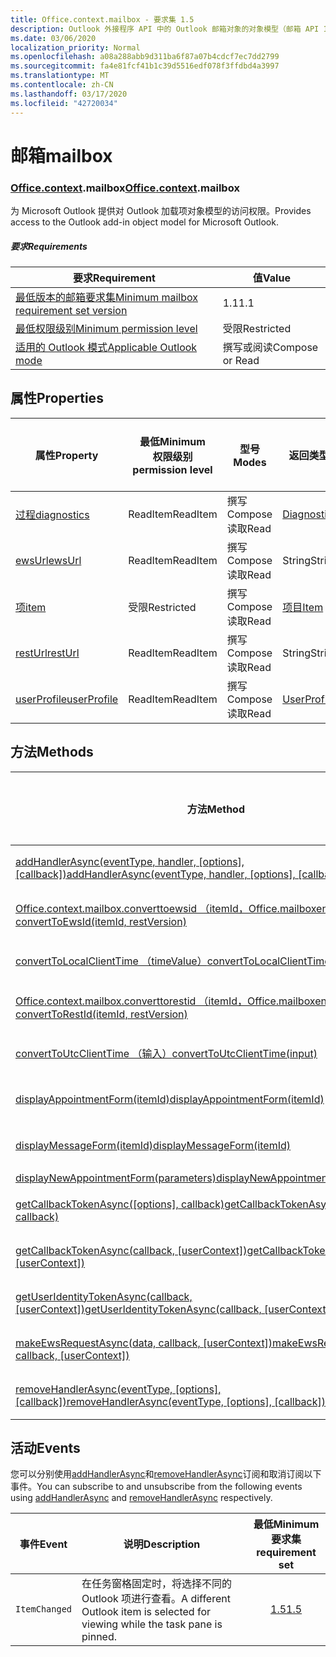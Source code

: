 ```yaml
---
title: Office.context.mailbox - 要求集 1.5
description: Outlook 外接程序 API 中的 Outlook 邮箱对象的对象模型（邮箱 API 1.5 版本）。
ms.date: 03/06/2020
localization_priority: Normal
ms.openlocfilehash: a08a288abb9d311ba6f87a07b4cdcf7ec7dd2799
ms.sourcegitcommit: fa4e81fcf41b1c39d5516edf078f3ffdbd4a3997
ms.translationtype: MT
ms.contentlocale: zh-CN
ms.lasthandoff: 03/17/2020
ms.locfileid: "42720034"
---
```

# <a name="mailbox"></a><span data-ttu-id="94de9-103">邮箱</span><span class="sxs-lookup"><span data-stu-id="94de9-103">mailbox</span></span>

### <a name="officecontextmailbox"></a><span data-ttu-id="94de9-104">[Office](office.md)[.context](office.context.md).mailbox</span><span class="sxs-lookup"><span data-stu-id="94de9-104">[Office](office.md)[.context](office.context.md).mailbox</span></span>

<span data-ttu-id="94de9-105">为 Microsoft Outlook 提供对 Outlook 加载项对象模型的访问权限。</span><span class="sxs-lookup"><span data-stu-id="94de9-105">Provides access to the Outlook add-in object model for Microsoft Outlook.</span></span>

##### <a name="requirements"></a><span data-ttu-id="94de9-106">要求</span><span class="sxs-lookup"><span data-stu-id="94de9-106">Requirements</span></span>

|<span data-ttu-id="94de9-107">要求</span><span class="sxs-lookup"><span data-stu-id="94de9-107">Requirement</span></span>| <span data-ttu-id="94de9-108">值</span><span class="sxs-lookup"><span data-stu-id="94de9-108">Value</span></span>|
|---|---|
|[<span data-ttu-id="94de9-109">最低版本的邮箱要求集</span><span class="sxs-lookup"><span data-stu-id="94de9-109">Minimum mailbox requirement set version</span></span>](../../requirement-sets/outlook-api-requirement-sets.md)| <span data-ttu-id="94de9-110">1.1</span><span class="sxs-lookup"><span data-stu-id="94de9-110">1.1</span></span>|
|[<span data-ttu-id="94de9-111">最低权限级别</span><span class="sxs-lookup"><span data-stu-id="94de9-111">Minimum permission level</span></span>](../../../outlook/understanding-outlook-add-in-permissions.md)| <span data-ttu-id="94de9-112">受限</span><span class="sxs-lookup"><span data-stu-id="94de9-112">Restricted</span></span>|
|[<span data-ttu-id="94de9-113">适用的 Outlook 模式</span><span class="sxs-lookup"><span data-stu-id="94de9-113">Applicable Outlook mode</span></span>](../../../outlook/outlook-add-ins-overview.md#extension-points)| <span data-ttu-id="94de9-114">撰写或阅读</span><span class="sxs-lookup"><span data-stu-id="94de9-114">Compose or Read</span></span>|

## <a name="properties"></a><span data-ttu-id="94de9-115">属性</span><span class="sxs-lookup"><span data-stu-id="94de9-115">Properties</span></span>

| <span data-ttu-id="94de9-116">属性</span><span class="sxs-lookup"><span data-stu-id="94de9-116">Property</span></span> | <span data-ttu-id="94de9-117">最低</span><span class="sxs-lookup"><span data-stu-id="94de9-117">Minimum</span></span><br><span data-ttu-id="94de9-118">权限级别</span><span class="sxs-lookup"><span data-stu-id="94de9-118">permission level</span></span> | <span data-ttu-id="94de9-119">型号</span><span class="sxs-lookup"><span data-stu-id="94de9-119">Modes</span></span> | <span data-ttu-id="94de9-120">返回类型</span><span class="sxs-lookup"><span data-stu-id="94de9-120">Return type</span></span> | <span data-ttu-id="94de9-121">最低</span><span class="sxs-lookup"><span data-stu-id="94de9-121">Minimum</span></span><br><span data-ttu-id="94de9-122">要求集</span><span class="sxs-lookup"><span data-stu-id="94de9-122">requirement set</span></span> |
|---|---|---|---|:---:|
| [<span data-ttu-id="94de9-123">过程</span><span class="sxs-lookup"><span data-stu-id="94de9-123">diagnostics</span></span>](/javascript/api/outlook/office.mailbox?view=outlook-js-1.5#diagnostics) | <span data-ttu-id="94de9-124">ReadItem</span><span class="sxs-lookup"><span data-stu-id="94de9-124">ReadItem</span></span> | <span data-ttu-id="94de9-125">撰写</span><span class="sxs-lookup"><span data-stu-id="94de9-125">Compose</span></span><br><span data-ttu-id="94de9-126">读取</span><span class="sxs-lookup"><span data-stu-id="94de9-126">Read</span></span> | [<span data-ttu-id="94de9-127">Diagnostics</span><span class="sxs-lookup"><span data-stu-id="94de9-127">Diagnostics</span></span>](/javascript/api/outlook/office.diagnostics?view=outlook-js-1.5) | [<span data-ttu-id="94de9-128">1.1</span><span class="sxs-lookup"><span data-stu-id="94de9-128">1.1</span></span>](../requirement-set-1.1/outlook-requirement-set-1.1.md) |
| [<span data-ttu-id="94de9-129">ewsUrl</span><span class="sxs-lookup"><span data-stu-id="94de9-129">ewsUrl</span></span>](/javascript/api/outlook/office.mailbox?view=outlook-js-1.5#ewsurl) | <span data-ttu-id="94de9-130">ReadItem</span><span class="sxs-lookup"><span data-stu-id="94de9-130">ReadItem</span></span> | <span data-ttu-id="94de9-131">撰写</span><span class="sxs-lookup"><span data-stu-id="94de9-131">Compose</span></span><br><span data-ttu-id="94de9-132">读取</span><span class="sxs-lookup"><span data-stu-id="94de9-132">Read</span></span> | <span data-ttu-id="94de9-133">String</span><span class="sxs-lookup"><span data-stu-id="94de9-133">String</span></span> | [<span data-ttu-id="94de9-134">1.1</span><span class="sxs-lookup"><span data-stu-id="94de9-134">1.1</span></span>](../requirement-set-1.1/outlook-requirement-set-1.1.md) |
| [<span data-ttu-id="94de9-135">项</span><span class="sxs-lookup"><span data-stu-id="94de9-135">item</span></span>](office.context.mailbox.item.md) | <span data-ttu-id="94de9-136">受限</span><span class="sxs-lookup"><span data-stu-id="94de9-136">Restricted</span></span> | <span data-ttu-id="94de9-137">撰写</span><span class="sxs-lookup"><span data-stu-id="94de9-137">Compose</span></span><br><span data-ttu-id="94de9-138">读取</span><span class="sxs-lookup"><span data-stu-id="94de9-138">Read</span></span> | [<span data-ttu-id="94de9-139">项目</span><span class="sxs-lookup"><span data-stu-id="94de9-139">Item</span></span>](/javascript/api/outlook/office.item?view=outlook-js-1.5) | [<span data-ttu-id="94de9-140">1.1</span><span class="sxs-lookup"><span data-stu-id="94de9-140">1.1</span></span>](../requirement-set-1.1/outlook-requirement-set-1.1.md) |
| [<span data-ttu-id="94de9-141">restUrl</span><span class="sxs-lookup"><span data-stu-id="94de9-141">restUrl</span></span>](/javascript/api/outlook/office.mailbox?view=outlook-js-1.5#resturl) | <span data-ttu-id="94de9-142">ReadItem</span><span class="sxs-lookup"><span data-stu-id="94de9-142">ReadItem</span></span> | <span data-ttu-id="94de9-143">撰写</span><span class="sxs-lookup"><span data-stu-id="94de9-143">Compose</span></span><br><span data-ttu-id="94de9-144">读取</span><span class="sxs-lookup"><span data-stu-id="94de9-144">Read</span></span> | <span data-ttu-id="94de9-145">String</span><span class="sxs-lookup"><span data-stu-id="94de9-145">String</span></span> | [<span data-ttu-id="94de9-146">1.5</span><span class="sxs-lookup"><span data-stu-id="94de9-146">1.5</span></span>](../requirement-set-1.5/outlook-requirement-set-1.5.md) |
| [<span data-ttu-id="94de9-147">userProfile</span><span class="sxs-lookup"><span data-stu-id="94de9-147">userProfile</span></span>](/javascript/api/outlook/office.mailbox?view=outlook-js-1.4#userprofile) | <span data-ttu-id="94de9-148">ReadItem</span><span class="sxs-lookup"><span data-stu-id="94de9-148">ReadItem</span></span> | <span data-ttu-id="94de9-149">撰写</span><span class="sxs-lookup"><span data-stu-id="94de9-149">Compose</span></span><br><span data-ttu-id="94de9-150">读取</span><span class="sxs-lookup"><span data-stu-id="94de9-150">Read</span></span> | [<span data-ttu-id="94de9-151">UserProfile</span><span class="sxs-lookup"><span data-stu-id="94de9-151">UserProfile</span></span>](/javascript/api/outlook/office.userprofile?view=outlook-js-1.5) | [<span data-ttu-id="94de9-152">1.1</span><span class="sxs-lookup"><span data-stu-id="94de9-152">1.1</span></span>](../requirement-set-1.1/outlook-requirement-set-1.1.md) |

## <a name="methods"></a><span data-ttu-id="94de9-153">方法</span><span class="sxs-lookup"><span data-stu-id="94de9-153">Methods</span></span>

| <span data-ttu-id="94de9-154">方法</span><span class="sxs-lookup"><span data-stu-id="94de9-154">Method</span></span> | <span data-ttu-id="94de9-155">最低</span><span class="sxs-lookup"><span data-stu-id="94de9-155">Minimum</span></span><br><span data-ttu-id="94de9-156">权限级别</span><span class="sxs-lookup"><span data-stu-id="94de9-156">permission level</span></span> | <span data-ttu-id="94de9-157">型号</span><span class="sxs-lookup"><span data-stu-id="94de9-157">Modes</span></span> | <span data-ttu-id="94de9-158">最低</span><span class="sxs-lookup"><span data-stu-id="94de9-158">Minimum</span></span><br><span data-ttu-id="94de9-159">要求集</span><span class="sxs-lookup"><span data-stu-id="94de9-159">requirement set</span></span> |
|---|---|---|:---:|
| <span data-ttu-id="94de9-160">[addHandlerAsync(eventType, handler, [options], [callback])](/javascript/api/outlook/office.mailbox?view=outlook-js-1.5#addhandlerasync-eventtype--handler--options--callback-)</span><span class="sxs-lookup"><span data-stu-id="94de9-160">[addHandlerAsync(eventType, handler, [options], [callback])](/javascript/api/outlook/office.mailbox?view=outlook-js-1.5#addhandlerasync-eventtype--handler--options--callback-)</span></span> | <span data-ttu-id="94de9-161">ReadItem</span><span class="sxs-lookup"><span data-stu-id="94de9-161">ReadItem</span></span> | <span data-ttu-id="94de9-162">撰写</span><span class="sxs-lookup"><span data-stu-id="94de9-162">Compose</span></span><br><span data-ttu-id="94de9-163">读取</span><span class="sxs-lookup"><span data-stu-id="94de9-163">Read</span></span> | [<span data-ttu-id="94de9-164">1.5</span><span class="sxs-lookup"><span data-stu-id="94de9-164">1.5</span></span>](../requirement-set-1.5/outlook-requirement-set-1.5.md) |
| [<span data-ttu-id="94de9-165">Office.context.mailbox.converttoewsid （itemId，Office.mailboxenums.restversion）</span><span class="sxs-lookup"><span data-stu-id="94de9-165">convertToEwsId(itemId, restVersion)</span></span>](/javascript/api/outlook/office.mailbox?view=outlook-js-1.5#converttoewsid-itemid--restversion-) | <span data-ttu-id="94de9-166">受限</span><span class="sxs-lookup"><span data-stu-id="94de9-166">Restricted</span></span> | <span data-ttu-id="94de9-167">撰写</span><span class="sxs-lookup"><span data-stu-id="94de9-167">Compose</span></span><br><span data-ttu-id="94de9-168">读取</span><span class="sxs-lookup"><span data-stu-id="94de9-168">Read</span></span> | [<span data-ttu-id="94de9-169">1.3</span><span class="sxs-lookup"><span data-stu-id="94de9-169">1.3</span></span>](../requirement-set-1.3/outlook-requirement-set-1.3.md) |
| [<span data-ttu-id="94de9-170">convertToLocalClientTime （timeValue）</span><span class="sxs-lookup"><span data-stu-id="94de9-170">convertToLocalClientTime(timeValue)</span></span>](/javascript/api/outlook/office.mailbox?view=outlook-js-1.5#converttolocalclienttime-timevalue-) | <span data-ttu-id="94de9-171">ReadItem</span><span class="sxs-lookup"><span data-stu-id="94de9-171">ReadItem</span></span> | <span data-ttu-id="94de9-172">撰写</span><span class="sxs-lookup"><span data-stu-id="94de9-172">Compose</span></span><br><span data-ttu-id="94de9-173">读取</span><span class="sxs-lookup"><span data-stu-id="94de9-173">Read</span></span> | [<span data-ttu-id="94de9-174">1.1</span><span class="sxs-lookup"><span data-stu-id="94de9-174">1.1</span></span>](../requirement-set-1.1/outlook-requirement-set-1.1.md) |
| [<span data-ttu-id="94de9-175">Office.context.mailbox.converttorestid （itemId，Office.mailboxenums.restversion）</span><span class="sxs-lookup"><span data-stu-id="94de9-175">convertToRestId(itemId, restVersion)</span></span>](/javascript/api/outlook/office.mailbox?view=outlook-js-1.5#converttorestid-itemid--restversion-) | <span data-ttu-id="94de9-176">受限</span><span class="sxs-lookup"><span data-stu-id="94de9-176">Restricted</span></span> | <span data-ttu-id="94de9-177">撰写</span><span class="sxs-lookup"><span data-stu-id="94de9-177">Compose</span></span><br><span data-ttu-id="94de9-178">读取</span><span class="sxs-lookup"><span data-stu-id="94de9-178">Read</span></span> | [<span data-ttu-id="94de9-179">1.3</span><span class="sxs-lookup"><span data-stu-id="94de9-179">1.3</span></span>](../requirement-set-1.3/outlook-requirement-set-1.3.md) |
| [<span data-ttu-id="94de9-180">convertToUtcClientTime （输入）</span><span class="sxs-lookup"><span data-stu-id="94de9-180">convertToUtcClientTime(input)</span></span>](/javascript/api/outlook/office.mailbox?view=outlook-js-1.5#converttoutcclienttime-input-) | <span data-ttu-id="94de9-181">ReadItem</span><span class="sxs-lookup"><span data-stu-id="94de9-181">ReadItem</span></span> | <span data-ttu-id="94de9-182">撰写</span><span class="sxs-lookup"><span data-stu-id="94de9-182">Compose</span></span><br><span data-ttu-id="94de9-183">读取</span><span class="sxs-lookup"><span data-stu-id="94de9-183">Read</span></span> | [<span data-ttu-id="94de9-184">1.1</span><span class="sxs-lookup"><span data-stu-id="94de9-184">1.1</span></span>](../requirement-set-1.1/outlook-requirement-set-1.1.md) |
| [<span data-ttu-id="94de9-185">displayAppointmentForm(itemId)</span><span class="sxs-lookup"><span data-stu-id="94de9-185">displayAppointmentForm(itemId)</span></span>](/javascript/api/outlook/office.mailbox?view=outlook-js-1.5#displayappointmentform-itemid-) | <span data-ttu-id="94de9-186">ReadItem</span><span class="sxs-lookup"><span data-stu-id="94de9-186">ReadItem</span></span> | <span data-ttu-id="94de9-187">撰写</span><span class="sxs-lookup"><span data-stu-id="94de9-187">Compose</span></span><br><span data-ttu-id="94de9-188">读取</span><span class="sxs-lookup"><span data-stu-id="94de9-188">Read</span></span> | [<span data-ttu-id="94de9-189">1.1</span><span class="sxs-lookup"><span data-stu-id="94de9-189">1.1</span></span>](../requirement-set-1.1/outlook-requirement-set-1.1.md) |
| [<span data-ttu-id="94de9-190">displayMessageForm(itemId)</span><span class="sxs-lookup"><span data-stu-id="94de9-190">displayMessageForm(itemId)</span></span>](/javascript/api/outlook/office.mailbox?view=outlook-js-1.5#displaymessageform-itemid-) | <span data-ttu-id="94de9-191">ReadItem</span><span class="sxs-lookup"><span data-stu-id="94de9-191">ReadItem</span></span> | <span data-ttu-id="94de9-192">撰写</span><span class="sxs-lookup"><span data-stu-id="94de9-192">Compose</span></span><br><span data-ttu-id="94de9-193">读取</span><span class="sxs-lookup"><span data-stu-id="94de9-193">Read</span></span> | [<span data-ttu-id="94de9-194">1.1</span><span class="sxs-lookup"><span data-stu-id="94de9-194">1.1</span></span>](../requirement-set-1.1/outlook-requirement-set-1.1.md) |
| [<span data-ttu-id="94de9-195">displayNewAppointmentForm(parameters)</span><span class="sxs-lookup"><span data-stu-id="94de9-195">displayNewAppointmentForm(parameters)</span></span>](/javascript/api/outlook/office.mailbox?view=outlook-js-1.5#displaynewappointmentform-parameters-) | <span data-ttu-id="94de9-196">ReadItem</span><span class="sxs-lookup"><span data-stu-id="94de9-196">ReadItem</span></span> | <span data-ttu-id="94de9-197">读取</span><span class="sxs-lookup"><span data-stu-id="94de9-197">Read</span></span> | [<span data-ttu-id="94de9-198">1.1</span><span class="sxs-lookup"><span data-stu-id="94de9-198">1.1</span></span>](../requirement-set-1.1/outlook-requirement-set-1.1.md) |
| <span data-ttu-id="94de9-199">[getCallbackTokenAsync([options], callback)](/javascript/api/outlook/office.mailbox?view=outlook-js-1.5#getcallbacktokenasync-options--callback-)</span><span class="sxs-lookup"><span data-stu-id="94de9-199">[getCallbackTokenAsync([options], callback)](/javascript/api/outlook/office.mailbox?view=outlook-js-1.5#getcallbacktokenasync-options--callback-)</span></span> | <span data-ttu-id="94de9-200">ReadItem</span><span class="sxs-lookup"><span data-stu-id="94de9-200">ReadItem</span></span> | <span data-ttu-id="94de9-201">撰写</span><span class="sxs-lookup"><span data-stu-id="94de9-201">Compose</span></span><br><span data-ttu-id="94de9-202">读取</span><span class="sxs-lookup"><span data-stu-id="94de9-202">Read</span></span> | [<span data-ttu-id="94de9-203">1.5</span><span class="sxs-lookup"><span data-stu-id="94de9-203">1.5</span></span>](../requirement-set-1.5/outlook-requirement-set-1.5.md) |
| <span data-ttu-id="94de9-204">[getCallbackTokenAsync(callback, [userContext])](/javascript/api/outlook/office.mailbox?view=outlook-js-1.5#getcallbacktokenasync-callback--usercontext-)</span><span class="sxs-lookup"><span data-stu-id="94de9-204">[getCallbackTokenAsync(callback, [userContext])](/javascript/api/outlook/office.mailbox?view=outlook-js-1.5#getcallbacktokenasync-callback--usercontext-)</span></span> | <span data-ttu-id="94de9-205">ReadItem</span><span class="sxs-lookup"><span data-stu-id="94de9-205">ReadItem</span></span> | <span data-ttu-id="94de9-206">撰写</span><span class="sxs-lookup"><span data-stu-id="94de9-206">Compose</span></span><br><span data-ttu-id="94de9-207">读取</span><span class="sxs-lookup"><span data-stu-id="94de9-207">Read</span></span> | [<span data-ttu-id="94de9-208">1.3</span><span class="sxs-lookup"><span data-stu-id="94de9-208">1.3</span></span>](../requirement-set-1.3/outlook-requirement-set-1.3.md)<br>[<span data-ttu-id="94de9-209">1.1</span><span class="sxs-lookup"><span data-stu-id="94de9-209">1.1</span></span>](../requirement-set-1.1/outlook-requirement-set-1.1.md) |
| <span data-ttu-id="94de9-210">[getUserIdentityTokenAsync(callback, [userContext])](/javascript/api/outlook/office.mailbox?view=outlook-js-1.5#getuseridentitytokenasync-callback--usercontext-)</span><span class="sxs-lookup"><span data-stu-id="94de9-210">[getUserIdentityTokenAsync(callback, [userContext])](/javascript/api/outlook/office.mailbox?view=outlook-js-1.5#getuseridentitytokenasync-callback--usercontext-)</span></span> | <span data-ttu-id="94de9-211">ReadItem</span><span class="sxs-lookup"><span data-stu-id="94de9-211">ReadItem</span></span> | <span data-ttu-id="94de9-212">撰写</span><span class="sxs-lookup"><span data-stu-id="94de9-212">Compose</span></span><br><span data-ttu-id="94de9-213">读取</span><span class="sxs-lookup"><span data-stu-id="94de9-213">Read</span></span> | [<span data-ttu-id="94de9-214">1.1</span><span class="sxs-lookup"><span data-stu-id="94de9-214">1.1</span></span>](../requirement-set-1.1/outlook-requirement-set-1.1.md) |
| <span data-ttu-id="94de9-215">[makeEwsRequestAsync(data, callback, [userContext])](/javascript/api/outlook/office.mailbox?view=outlook-js-1.5#makeewsrequestasync-data--callback--usercontext-)</span><span class="sxs-lookup"><span data-stu-id="94de9-215">[makeEwsRequestAsync(data, callback, [userContext])](/javascript/api/outlook/office.mailbox?view=outlook-js-1.5#makeewsrequestasync-data--callback--usercontext-)</span></span> | <span data-ttu-id="94de9-216">ReadWriteMailbox</span><span class="sxs-lookup"><span data-stu-id="94de9-216">ReadWriteMailbox</span></span> | <span data-ttu-id="94de9-217">撰写</span><span class="sxs-lookup"><span data-stu-id="94de9-217">Compose</span></span><br><span data-ttu-id="94de9-218">读取</span><span class="sxs-lookup"><span data-stu-id="94de9-218">Read</span></span> | [<span data-ttu-id="94de9-219">1.1</span><span class="sxs-lookup"><span data-stu-id="94de9-219">1.1</span></span>](../requirement-set-1.1/outlook-requirement-set-1.1.md) |
| <span data-ttu-id="94de9-220">[removeHandlerAsync(eventType, [options], [callback])](/javascript/api/outlook/office.mailbox?view=outlook-js-1.5#removehandlerasync-eventtype--options--callback-)</span><span class="sxs-lookup"><span data-stu-id="94de9-220">[removeHandlerAsync(eventType, [options], [callback])](/javascript/api/outlook/office.mailbox?view=outlook-js-1.5#removehandlerasync-eventtype--options--callback-)</span></span> | <span data-ttu-id="94de9-221">ReadItem</span><span class="sxs-lookup"><span data-stu-id="94de9-221">ReadItem</span></span> | <span data-ttu-id="94de9-222">撰写</span><span class="sxs-lookup"><span data-stu-id="94de9-222">Compose</span></span><br><span data-ttu-id="94de9-223">读取</span><span class="sxs-lookup"><span data-stu-id="94de9-223">Read</span></span> | [<span data-ttu-id="94de9-224">1.5</span><span class="sxs-lookup"><span data-stu-id="94de9-224">1.5</span></span>](../requirement-set-1.5/outlook-requirement-set-1.5.md) |

## <a name="events"></a><span data-ttu-id="94de9-225">活动</span><span class="sxs-lookup"><span data-stu-id="94de9-225">Events</span></span>

<span data-ttu-id="94de9-226">您可以分别使用[addHandlerAsync](/javascript/api/outlook/office.mailbox?view=outlook-js-1.5#addhandlerasync-eventtype--handler--options--callback-)和[removeHandlerAsync](/javascript/api/outlook/office.mailbox?view=outlook-js-1.5#removehandlerasync-eventtype--options--callback-)订阅和取消订阅以下事件。</span><span class="sxs-lookup"><span data-stu-id="94de9-226">You can subscribe to and unsubscribe from the following events using [addHandlerAsync](/javascript/api/outlook/office.mailbox?view=outlook-js-1.5#addhandlerasync-eventtype--handler--options--callback-) and [removeHandlerAsync](/javascript/api/outlook/office.mailbox?view=outlook-js-1.5#removehandlerasync-eventtype--options--callback-) respectively.</span></span>

| <span data-ttu-id="94de9-227">事件</span><span class="sxs-lookup"><span data-stu-id="94de9-227">Event</span></span> | <span data-ttu-id="94de9-228">说明</span><span class="sxs-lookup"><span data-stu-id="94de9-228">Description</span></span> | <span data-ttu-id="94de9-229">最低</span><span class="sxs-lookup"><span data-stu-id="94de9-229">Minimum</span></span><br><span data-ttu-id="94de9-230">要求集</span><span class="sxs-lookup"><span data-stu-id="94de9-230">requirement set</span></span> |
|---|---|:---:|
|`ItemChanged`| <span data-ttu-id="94de9-231">在任务窗格固定时，将选择不同的 Outlook 项进行查看。</span><span class="sxs-lookup"><span data-stu-id="94de9-231">A different Outlook item is selected for viewing while the task pane is pinned.</span></span> | [<span data-ttu-id="94de9-232">1.5</span><span class="sxs-lookup"><span data-stu-id="94de9-232">1.5</span></span>](../requirement-set-1.5/outlook-requirement-set-1.5.md) |
